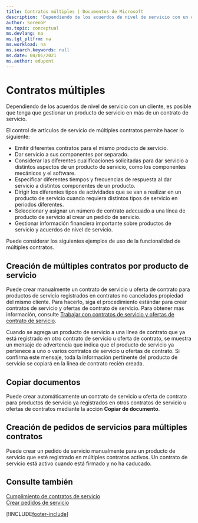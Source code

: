 ```yaml
---
title: Contratos múltiples | Documentos de Microsoft
description: 'Dependiendo de los acuerdos de nivel de servicio con un cliente, es posible que tenga que gestionar un producto de servicio en más de un contrato de servicio.'
author: SorenGP
ms.topic: conceptual
ms.devlang: na
ms.tgt_pltfrm: na
ms.workload: na
ms.search.keywords: null
ms.date: 04/01/2021
ms.author: edupont
---
```

# <a name="multiple-contracts"></a>Contratos múltiples
Dependiendo de los acuerdos de nivel de servicio con un cliente, es posible que tenga que gestionar un producto de servicio en más de un contrato de servicio.  
  
El control de artículos de servicio de múltiples contratos permite hacer lo siguiente:  
  
* Emitir diferentes contratos para el mismo producto de servicio.  
* Dar servicio a sus componentes por separado.  
* Considerar las diferentes cualificaciones solicitadas para dar servicio a distintos aspectos de un producto de servicio, como los componentes mecánicos y el software.  
* Especificar diferentes tiempos y frecuencias de respuesta al dar servicio a distintos componentes de un producto.  
* Dirigir los diferentes tipos de actividades que se van a realizar en un producto de servicio cuando requiera distintos tipos de servicio en periodos diferentes.  
* Seleccionar y asignar un número de contrato adecuado a una línea de producto de servicio al crear un pedido de servicio.  
* Gestionar información financiera importante sobre productos de servicio y acuerdos de nivel de servicio.  
  
Puede considerar los siguientes ejemplos de uso de la funcionalidad de múltiples contratos.  
  
## <a name="creating-multiple-contracts-per-service-item"></a>Creación de múltiples contratos por producto de servicio
Puede crear manualmente un contrato de servicio u oferta de contrato para productos de servicio registrados en contratos no cancelados propiedad del mismo cliente. Para hacerlo, siga el procedimiento estándar para crear contratos de servicio y ofertas de contrato de servicio. Para obtener más información, consulte [Trabajar con contratos de servicio y ofertas de contrato de servicio](service-how-to-create-service-contracts-and-service-contract-quotes.md).  
  
Cuando se agrega un producto de servicio a una línea de contrato que ya está registrado en otro contrato de servicio u oferta de contrato, se muestra un mensaje de advertencia que indica que el producto de servicio ya pertenece a uno o varios contratos de servicio u ofertas de contrato. Si confirma este mensaje, toda la información pertinente del producto de servicio se copiará en la línea de contrato recién creada.  
  
## <a name="copying-documents"></a>Copiar documentos
Puede crear automáticamente un contrato de servicio u oferta de contrato para productos de servicio ya registrados en otros contratos de servicio u ofertas de contratos mediante la acción **Copiar de documento**.  
  
## <a name="creating-service-orders-for-multiple-contracts"></a>Creación de pedidos de servicios para múltiples contratos
Puede crear un pedido de servicio manualmente para un producto de servicio que esté registrado en múltiples contratos activos. Un contrato de servicio está activo cuando está firmado y no ha caducado.  
  
## <a name="see-also"></a>Consulte también
[Cumplimiento de contratos de servicio](service-fulfill-service-contracts.md)  
[Crear pedidos de servicio](service-how-to-create-service-orders.md)  


[!INCLUDE[footer-include](includes/footer-banner.md)]

